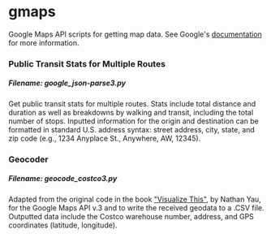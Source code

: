 gmaps
=====

Google Maps API scripts for getting map data. See Google's [documentation](https://developers.google.com/maps/documentation/javascript/tutorial) for more information.

### Public Transit Stats for Multiple Routes
##### Filename: google_json-parse3.py
Get public transit stats for multiple routes. Stats include total distance and duration as well as breakdowns by walking and transit, including the total number of stops. Inputted information for the origin and destination can be formatted in standard U.S. address syntax: street address, city, state, and zip code (e.g., 1234 Anyplace St., Anywhere, AW, 12345).

### Geocoder
##### Filename: geocode_costco3.py
Adapted from the original code in the book ["Visualize This"](http://book.flowingdata.com/), by Nathan Yau, for the Google Maps API v.3 and to write the received geodata to a .CSV file. Outputted data include the Costco warehouse number, address, and GPS coordinates (latitude, longitude).
